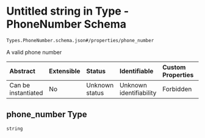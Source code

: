 # Untitled string in Type - PhoneNumber Schema

```txt
Types.PhoneNumber.schema.json#/properties/phone_number
```

A valid phone number

| Abstract            | Extensible | Status         | Identifiable            | Custom Properties | Additional Properties | Access Restrictions | Defined In                                                                              |
| :------------------ | :--------- | :------------- | :---------------------- | :---------------- | :-------------------- | :------------------ | :-------------------------------------------------------------------------------------- |
| Can be instantiated | No         | Unknown status | Unknown identifiability | Forbidden         | Allowed               | none                | [PhoneNumber.schema.json*](../out/types/PhoneNumber.schema.json "open original schema") |

## phone_number Type

`string`
